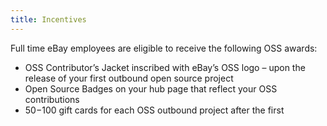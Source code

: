 ```yaml
---
title: Incentives
---
```

Full time eBay employees are eligible to receive the following OSS awards:
- OSS Contributor’s Jacket inscribed with eBay’s OSS logo – upon the release of your first outbound open source project
- Open Source Badges on your hub page that reflect your OSS contributions
- $50-$100 gift cards for each OSS outbound project after the first
